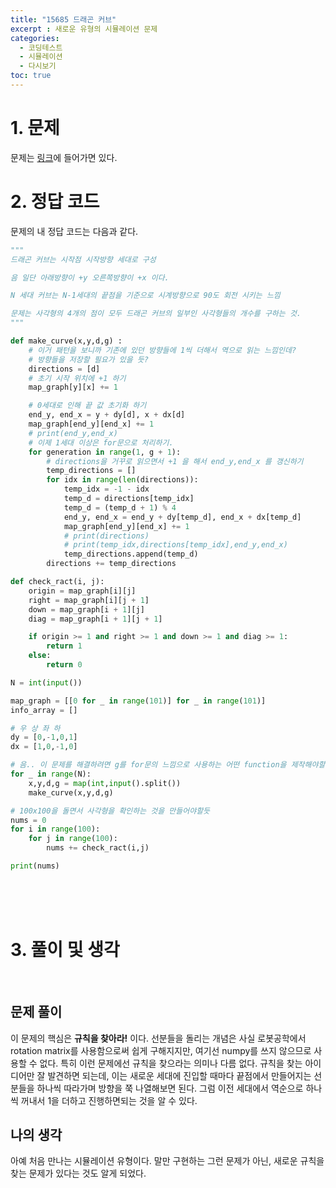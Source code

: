 ```yaml
---
title: "15685 드래곤 커브"
excerpt : 새로운 유형의 시뮬레이션 문제
categories:
  - 코딩테스트
  - 시뮬레이션
  - 다시보기
toc: true
---
```

  
# 1. 문제
문제는 [링크](https://www.acmicpc.net/problem/15685)에 들어가면 있다.

# 2. 정답 코드

문제의 내 정답 코드는 다음과 같다.

```python
"""
드래곤 커브는 시작점 시작방향 세대로 구성

음 일단 아래방향이 +y 오른쪽방향이 +x 이다.

N 세대 커브는 N-1세대의 끝점을 기준으로 시계방향으로 90도 회전 시키는 느낌

문제는 사각형의 4개의 점이 모두 드래곤 커브의 일부인 사각형들의 개수를 구하는 것.
"""

def make_curve(x,y,d,g) :
    # 이거 패턴을 보니까 기존에 있던 방향들에 1씩 더해서 역으로 읽는 느낌인데?
    # 방향들을 저장할 필요가 있을 듯?
    directions = [d]
    # 초기 시작 위치에 +1 하기
    map_graph[y][x] += 1

    # 0세대로 인해 끝 값 초기화 하기
    end_y, end_x = y + dy[d], x + dx[d]
    map_graph[end_y][end_x] += 1
    # print(end_y,end_x)
    # 이제 1세대 이상은 for문으로 처리하기.
    for generation in range(1, g + 1):
        # directions을 거꾸로 읽으면서 +1 을 해서 end_y,end_x 를 갱신하기
        temp_directions = []
        for idx in range(len(directions)):
            temp_idx = -1 - idx
            temp_d = directions[temp_idx]
            temp_d = (temp_d + 1) % 4
            end_y, end_x = end_y + dy[temp_d], end_x + dx[temp_d]
            map_graph[end_y][end_x] += 1
            # print(directions)
            # print(temp_idx,directions[temp_idx],end_y,end_x)
            temp_directions.append(temp_d)
        directions += temp_directions

def check_ract(i, j):
    origin = map_graph[i][j]
    right = map_graph[i][j + 1]
    down = map_graph[i + 1][j]
    diag = map_graph[i + 1][j + 1]

    if origin >= 1 and right >= 1 and down >= 1 and diag >= 1:
        return 1
    else:
        return 0

N = int(input())

map_graph = [[0 for _ in range(101)] for _ in range(101)]
info_array = []

# 우 상 좌 하
dy = [0,-1,0,1]
dx = [1,0,-1,0]

# 음.. 이 문제를 해결하려면 g를 for문의 느낌으로 사용하는 어떤 function을 제작해야할 듯
for _ in range(N):
    x,y,d,g = map(int,input().split())
    make_curve(x,y,d,g)

# 100x100을 돌면서 사각형을 확인하는 것을 만들어야할듯
nums = 0
for i in range(100):
    for j in range(100):
        nums += check_ract(i,j)

print(nums)

```

<br/><br/><br/>

# 3. 풀이 및 생각

<br/>

## 문제 풀이

이 문제의 핵심은 **규칙을 찾아라!** 이다. 선분들을 돌리는 개념은 사실 로봇공학에서 rotation matrix를 사용함으로써 쉽게 구해지지만,
여기선 numpy를 쓰지 않으므로 사용할 수 없다. 특히 이런 문제에선 규칙을 찾으라는 의미나 다름 없다.
규칙을 찾는 아이디어만 잘 발견하면 되는데, 이는 새로운 세대에 진입할 때마다 끝점에서 만들어지는 선분들을 하나씩 따라가며 방향을 쭉 나열해보면 된다.
그럼 이전 세대에서 역순으로 하나씩 꺼내서 1을 더하고 진행하면되는 것을 알 수 있다.
<br/> 

## 나의 생각

아예 처음 만나는 시뮬레이션 유형이다. 말만 구현하는 그런 문제가 아닌, 새로운 규칙을 찾는 문제가 있다는 것도 알게 되었다.